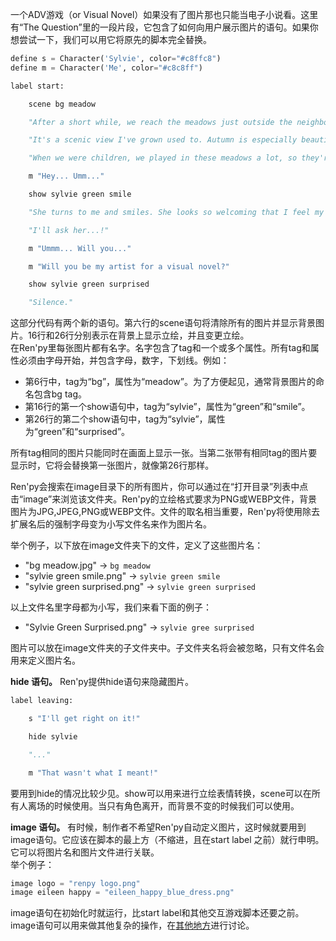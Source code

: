 一个ADV游戏（or Visual Novel）如果没有了图片那也只能当电子小说看。这里有“The Question”里的一段片段，它包含了如何向用户展示图片的语句。如果你想尝试一下，我们可以用它将原先的脚本完全替换。    
```Python
define s = Character('Sylvie', color="#c8ffc8")
define m = Character('Me', color="#c8c8ff")

label start:

    scene bg meadow

    "After a short while, we reach the meadows just outside the neighborhood where we both live."

    "It's a scenic view I've grown used to. Autumn is especially beautiful here."

    "When we were children, we played in these meadows a lot, so they're full of memories."

    m "Hey... Umm..."

    show sylvie green smile

    "She turns to me and smiles. She looks so welcoming that I feel my nervousness melt away."

    "I'll ask her...!"

    m "Ummm... Will you..."

    m "Will you be my artist for a visual novel?"

    show sylvie green surprised

    "Silence."

```
这部分代码有两个新的语句。第六行的scene语句将清除所有的图片并显示背景图片。16行和26行分别表示在背景上显示立绘，并且变更立绘。    
在Ren'py里每张图片都有名字。名字包含了tag和一个或多个属性。所有tag和属性必须由字母开始，并包含字母，数字，下划线。例如：    
  * 第6行中，tag为“bg”，属性为“meadow”。为了方便起见，通常背景图片的命名包含bg tag。
  * 第16行的第一个show语句中，tag为“sylvie”，属性为“green”和“smile”。
  * 第26行的第二个show语句中，tag为“sylvie”，属性为“green”和“surprised”。

所有tag相同的图片只能同时在画面上显示一张。当第二张带有相同tag的图片要显示时，它将会替换第一张图片，就像第26行那样。    

Ren'py会搜索在image目录下的所有图片，你可以通过在“打开目录”列表中点击“image”来浏览该文件夹。Ren'py的立绘格式要求为PNG或WEBP文件，背景图片为JPG,JPEG,PNG或WEBP文件。文件的取名相当重要，Ren'py将使用除去扩展名后的强制字母变为小写文件名来作为图片名。     

举个例子，以下放在image文件夹下的文件，定义了这些图片名：
  * "bg meadow.jpg" -> `bg meadow`
  * "sylvie green smile.png" -> `sylvie green smile`
  * "sylvie green surprised.png" -> `sylvie green surprised`

以上文件名里字母都为小写，我们来看下面的例子：
  * "Sylvie Green Surprised.png" -> `sylvie gree surprised`

图片可以放在image文件夹的子文件夹中。子文件夹名将会被忽略，只有文件名会用来定义图片名。    

__hide 语句。__ Ren'py提供hide语句来隐藏图片。   
```Python
label leaving:

    s "I'll get right on it!"

    hide sylvie

    "..."

    m "That wasn't what I meant!"
```
要用到hide的情况比较少见。show可以用来进行立绘表情转换，scene可以在所有人离场的时候使用。当只有角色离开，而背景不变的时候我们可以使用。    

__image 语句。__  有时候，制作者不希望Ren'py自动定义图片，这时候就要用到image语句。它应该在脚本的最上方（不缩进，且在start label 之前）就行申明。它可以将图片名和图片文件进行关联。    
举个例子：    
```python
image logo = "renpy logo.png"
image eileen happy = "eileen_happy_blue_dress.png"
```
image语句在初始化时就运行，比start label和其他交互游戏脚本还要之前。      
image语句可以用来做其他复杂的操作，在[其他地方](?file=001-上手篇/001-快速入门/004-图片 "图片")进行讨论。    
